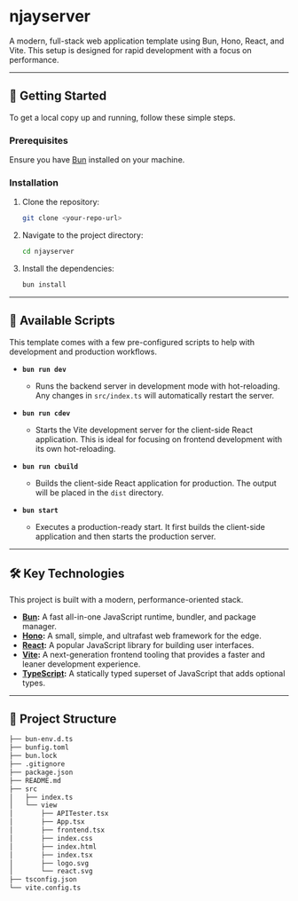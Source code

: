 # njayserver

A modern, full-stack web application template using Bun, Hono, React, and Vite. This setup is designed for rapid development with a focus on performance.

---

## 🚀 Getting Started

To get a local copy up and running, follow these simple steps.

### Prerequisites

Ensure you have [Bun](https://bun.sh/) installed on your machine.

### Installation

1.  Clone the repository:
    ```sh
    git clone <your-repo-url>
    ```
2.  Navigate to the project directory:
    ```sh
    cd njayserver
    ```
3.  Install the dependencies:
    ```sh
    bun install
    ```

---

## 📜 Available Scripts

This template comes with a few pre-configured scripts to help with development and production workflows.

* **`bun run dev`**
    * Runs the backend server in development mode with hot-reloading. Any changes in `src/index.ts` will automatically restart the server.

* **`bun run cdev`**
    * Starts the Vite development server for the client-side React application. This is ideal for focusing on frontend development with its own hot-reloading.

* **`bun run cbuild`**
    * Builds the client-side React application for production. The output will be placed in the `dist` directory.

* **`bun start`**
    * Executes a production-ready start. It first builds the client-side application and then starts the production server.

---

## 🛠️ Key Technologies

This project is built with a modern, performance-oriented stack.

* **[Bun](https://bun.sh/):** A fast all-in-one JavaScript runtime, bundler, and package manager.
* **[Hono](https://hono.dev/):** A small, simple, and ultrafast web framework for the edge.
* **[React](https://react.dev/):** A popular JavaScript library for building user interfaces.
* **[Vite](https://vitejs.dev/):** A next-generation frontend tooling that provides a faster and leaner development experience.
* **[TypeScript](https://www.typescriptlang.org/):** A statically typed superset of JavaScript that adds optional types.

---

## 📁 Project Structure
```sh
├── bun-env.d.ts
├── bunfig.toml
├── bun.lock
├── .gitignore
├── package.json
├── README.md
├── src
│   ├── index.ts
│   └── view
│       ├── APITester.tsx
│       ├── App.tsx
│       ├── frontend.tsx
│       ├── index.css
│       ├── index.html
│       ├── index.tsx
│       ├── logo.svg
│       └── react.svg
├── tsconfig.json
└── vite.config.ts
```
